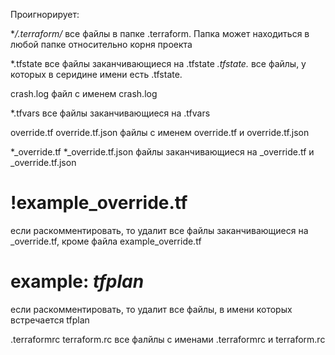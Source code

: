 Проигнорирует:

**/.terraform/*
все файлы в папке .terraform. Папка может находиться в любой папке относительно корня проекта 

*.tfstate
все файлы заканчивающиеся на  .tfstate
*.tfstate.*
все файлы, у которых в серидине имени есть .tfstate.

crash.log
файл с именем crash.log

*.tfvars
все файлы заканчивающиеся на  .tfvars

override.tf
override.tf.json
файлы с именем override.tf и override.tf.json

*_override.tf
*_override.tf.json
файлы заканчивающиеся на _override.tf и _override.tf.json


# !example_override.tf
если раскомментировать, то удалит все файлы заканчивающиеся на _override.tf, кроме файла example_override.tf


# example: *tfplan*
если раскомментировать, то удалит все файлы, в имени которых встречается tfplan

.terraformrc
terraform.rc
все фалйлы с именами .terraformrc и terraform.rc
